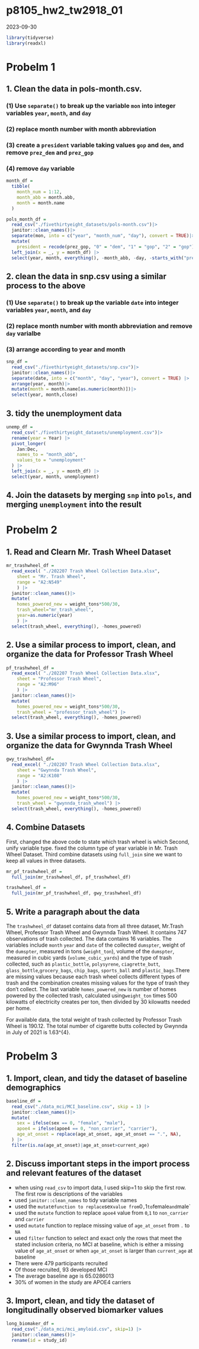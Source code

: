 p8105_hw2_tw2918_01
================
2023-09-30

``` r
library(tidyverse)
library(readxl)
```

# Probelm 1

## 1. Clean the data in pols-month.csv.

### (1) Use `separate()` to break up the variable `mon` into integer variables `year`, `month`, and `day`

### (2) replace month number with month abbreviation

### (3) create a `president` variable taking values `gop` and `dem`, and remove `prez_dem` and `prez_gop`

### (4) remove `day` variable

``` r
month_df = 
  tibble(
    month_num = 1:12,
    month_abb = month.abb,
    month = month.name
  )
```

``` r
pols_month_df = 
  read_csv("./fivethirtyeight_datasets/pols-month.csv")|>
  janitor::clean_names()|>
  separate(mon, into = c("year", "month_num", "day"), convert = TRUE)|>
  mutate(
    president = recode(prez_gop, "0" = "dem", "1" = "gop", "2" = "gop")) |>
  left_join(x = _, y = month_df) |> 
  select(year, month, everything(), -month_abb, -day, -starts_with("prez"))
```

## 2. clean the data in snp.csv using a similar process to the above

### (1) Use `separate()` to break up the variable `date` into integer variables `year`, `month`, and `day`

### (2) replace month number with month abbreviation and remove `day` varialbe

### (3) arrange according to year and month

``` r
snp_df = 
  read_csv("./fivethirtyeight_datasets/snp.csv")|>
  janitor::clean_names()|>
  separate(date, into = c("month", "day", "year"), convert = TRUE) |>
  arrange(year, month)|>
  mutate(month = month.name[as.numeric(month)])|>
  select(year, month,close)
```

## 3. tidy the unemployment data

``` r
unemp_df = 
  read_csv("./fivethirtyeight_datasets/unemployment.csv")|>
  rename(year = Year) |>
  pivot_longer(
    Jan:Dec, 
    names_to = "month_abb",
    values_to = "unemployment"
  ) |> 
  left_join(x = _, y = month_df) |> 
  select(year, month, unemployment)
```

## 4. Join the datasets by merging `snp` into `pols`, and merging `unemployment` into the result

# Probelm 2

## 1. Read and Clearn Mr. Trash Wheel Dataset

``` r
mr_trashwheel_df = 
  read_excel( "./202207 Trash Wheel Collection Data.xlsx", 
    sheet = "Mr. Trash Wheel",
    range = "A2:N549"
    ) |>
  janitor::clean_names()|>
  mutate(
    homes_powered_new = weight_tons*500/30,
    trash_wheel="mr_trash_wheel",
    year=as.numeric(year)
    ) |>
  select(trash_wheel, everything(), -homes_powered)
```

## 2. Use a similar process to import, clean, and organize the data for Professor Trash Wheel

``` r
pf_trashwheel_df = 
  read_excel( "./202207 Trash Wheel Collection Data.xlsx", 
    sheet = "Professor Trash Wheel",
    range = "A2:M96"
    ) |>
  janitor::clean_names()|>
  mutate(
    homes_powered_new = weight_tons*500/30,
    trash_wheel = "professor_trash_wheel") |>
  select(trash_wheel, everything(), -homes_powered)
```

## 3. Use a similar process to import, clean, and organize the data for Gwynnda Trash Wheel

``` r
gwy_trashwheel_df=
  read_excel( "./202207 Trash Wheel Collection Data.xlsx", 
    sheet = "Gwynnda Trash Wheel",
    range = "A2:K108"
    ) |>
  janitor::clean_names()|>
  mutate(
    homes_powered_new = weight_tons*500/30,
    trash_wheel = "gwynnda_trash_wheel") |>
  select(trash_wheel, everything(), -homes_powered)
```

## 4. Combine Datasets

First, changed the above code to state which trash wheel is which
Second, unify variable type. fixed the column type of year variable in
Mr. Trash Wheel Dataset. Third combine datasets using `full_join` sine
we want to keep all values in three datasets.

``` r
mr_pf_trashwheel_df = 
  full_join(mr_trashwheel_df, pf_trashwheel_df)

trashwheel_df = 
  full_join(mr_pf_trashwheel_df, gwy_trashwheel_df)
```

## 5. Write a paragraph about the data

The `trashwheel_df` dataset contains data from all three dataset,
Mr.Trash Wheel, Professor Trash Wheel and Gwynnda Trash Wheel. It
contains 747 observations of trash collected. The data contains 16
variables. The variables include `month` `year` and `date` of the
collected `dumspter`, weight of the `dumspter`, measured in tons
(`weight_ton`), volume of the `dumspter`, measured in cubic yards
(`volume_cubic_yards`) and the type of trash collected, such as
`plastic_bottle`, `polysyrene`, `ciagrette_butt`,
`glass_bottle`,`grocery_bags`, `chip_bags`, `sports_ball` and
`plastic_bags`.There are missing values because each trash wheel
collects different types of trash and the combination creates missing
values for the type of trash they don’t collect. The last variable
`homes_powered_new` is number of homes powered by the collected trash,
calculated using`weight_ton` times 500 kilowatts of electricity creates
per ton, then divided by 30 kilowatts needed per home.

For available data, the total weight of trash collected by Professor
Trash Wheel is 190.12. The total number of cigarette butts collected by
Gwynnda in July of 2021 is 1.63^{4}.

# Probelm 3

## 1. Import, clean, and tidy the dataset of baseline demographics

``` r
baseline_df = 
  read_csv("./data_mci/MCI_baseline.csv", skip = 1) |>
  janitor::clean_names()|>
  mutate(
    sex = ifelse(sex == 0, "female", "male"),
    apoe4 = ifelse(apoe4 == 0, "non_carrier", "carrier"),
    age_at_onset = replace(age_at_onset, age_at_onset == ".", NA),
  ) |>
  filter(is.na(age_at_onset)|age_at_onset>current_age)
```

## 2. Discuss important steps in the import process and relevant features of the dataset

- when using `read_csv` to import data, I used skip=1 to skip the first
  row. The first row is descriptions of the variables
- used `janitor::clean_names` to tidy variable names
- used the
  `mutat`e`function to replace`sex`value from`0`,`1`to`female`and`male\`
- used the `mutate` function to replace `apoe4` value from `0`,`1` to
  `non_carrier` and `carrier`
- used `mutate` function to replace missing value of `age_at_onset` from
  `.` to `NA`
- used `filter` function to select and exact only the rows that meet the
  stated inclusion criteria, no MCI at baseline, which is either a
  missing value of `age_at_onset` or when `age_at_onset` is larger than
  `current_age` at baseline
- There were 479 participants recruited
- Of those recruited, 93 developed MCI
- The average baseline age is 65.0286013
- 30% of women in the study are APOE4 carriers

## 3. Import, clean, and tidy the dataset of longitudinally observed biomarker values

``` r
long_biomaker_df = 
  read_csv("./data_mci/mci_amyloid.csv", skip=1) |>
  janitor::clean_names()|>
  rename(id = study_id)
```
